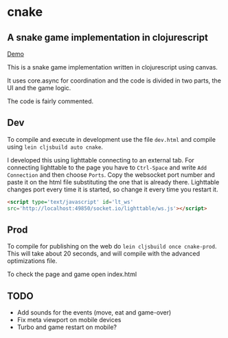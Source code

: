 # cnake
## A snake game implementation in clojurescript

[Demo](http://joakin.github.io/cnake)

This is a snake game implementation written in clojurescript using canvas.

It uses core.async for coordination and the code is divided in two parts, the UI and the game logic.

The code is fairly commented.

## Dev

To compile and execute in development use the file `dev.html` and compile using `lein cljsbuild auto cnake`.

I developed this using lighttable connecting to an external tab. For connecting lighttable to the page you have to `Ctrl-Space` and write `Add Connection` and then choose `Ports`. Copy the websocket port number and paste it on the html file substituting the one that is already there. Lighttable changes port every time it is started, so change it every time you restart it.

```html
<script type='text/javascript' id='lt_ws'
src='http://localhost:49850/socket.io/lighttable/ws.js'></script>
```

## Prod

To compile for publishing on the web do `lein cljsbuild once cnake-prod`. This will take about 20 seconds, and will compile with the advanced optimizations file.

To check the page and game open index.html

## TODO

* Add sounds for the events (move, eat and game-over)
* Fix meta viewport on mobile devices
* Turbo and game restart on mobile?
